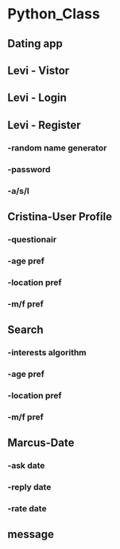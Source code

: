 # Python_Class
Dating app
-----------------------
## Levi - Vistor
## Levi - Login
## Levi - Register
###	     -random name generator
###       -password
###       -a/s/l
## Cristina-User Profile
###	  -questionair
###	  -age pref
###	  -location pref
###	  -m/f pref		
## Search
###   -interests algorithm
###	  -age pref
###	  -location pref
###	  -m/f pref
## Marcus-Date
###	  -ask date
### 	-reply date
###	  -rate date
## message
